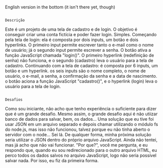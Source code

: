 English version in the bottom (it isn't there yet, though)

                                                                    Descrição

  Este é um projeto de uma tela de cadastro e de login. O objetivo é conseguir criar uma conta fictícia e poder fazer login. Simples. Começando pela tela de login: ela é composta por dois inputs, um botão e dois hyperlinks. O primeiro input permite escrever tanto o e-mail como o nome de usuário; já o segundo input permite escrever a senha. O botão ativa a função JavaScript chamada "login()". O primeiro hyperlink (redefinição de senha) não funciona, e o segundo (cadastro) leva o usuário para a tela de cadastro. Continuando com a tela de cadastro: é composta por 6 inputs, um botão e um hyperlink. os seis inputs são o nome completo, o nome de usuário, o e-mail, a senha, a confirmação da senha e a data de nascimento. o botão aciona a função JavaScript "cadastro()", e o hyperlink (login) leva o usuário para a tela de login.

                                                                    Desafios
                                                                    
  Como sou iniciante, não acho que tenho experiência o suficiente para dizer que é um grande desafio. Mesmo assim, o grande desafio aqui é não utiizar banco de dados para salvar, bem, os dados... Uma solução que eu tive foi usar JSON em um arquivo separado e depois chamar utilizando o módulo fs do node.js, mas isso não funcionou, talvez porque eu não tinha aberto o servidor com o node... Sei lá. De qualquer forma, minha próxima solução seria utilizar o JSON dentro do próprio arquivo JavaScript. Ainda não tentei, mas já acho que não vai funcionar. "Por que?", você me pergunta, e eu respondo que, quando eu sou redirecionado para o outro arquivo HTML, eu perco todos os dados salvos no arquivo JavaScript, logo não seria possível salvar nada. Por isso, eu fiz da primeira forma.
